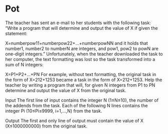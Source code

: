 # Pot
The teacher has sent an e-mail to her students with the following task: “Write a program that will determine and output the value of X if given the statement:

X=numberpow11+numberpow22+…+numberpowNN
and it holds that number1, number2 to numberN are integers, and pow1, pow2 to powN are one-digit integers.” Unfortunately, when the teacher downloaded the task to her computer, the text formatting was lost so the task transformed into a sum of N integers:

X=P1+P2+…+PN
For example, without text formatting, the original task in the form of X=212+1253 became a task in the form of X=212+1253. Help the teacher by writing a program that will, for given N integers from P1 to PN determine and output the value of X from the original task.

Input
The first line of input contains the integer N (1≤N≤10), the number of the addends from the task. Each of the following N lines contains the integer Pi (10≤Pi≤9999, i=1,…,N) from the task.

Output
The first and only line of output must contain the value of X (X≤1000000000) from the original task.
